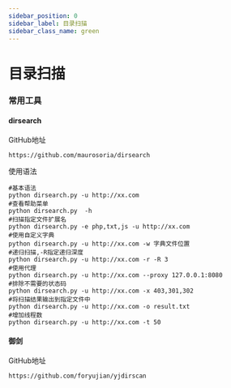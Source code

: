 ```yaml
---
sidebar_position: 0
sidebar_label: 目录扫描
sidebar_class_name: green
---
```



# 目录扫描



### 常用工具

#### dirsearch

GitHub地址

```
https://github.com/maurosoria/dirsearch
```

使用语法

```shell
#基本语法
python dirsearch.py -u http://xx.com
#查看帮助菜单
python dirsearch.py  -h  
#扫描指定文件扩展名
python dirsearch.py -e php,txt,js -u http://xx.com
#使用自定义字典
python dirsearch.py -u http://xx.com -w 字典文件位置
#递归扫描,-R指定递归深度
python dirsearch.py -u http://xx.com -r -R 3
#使用代理
python dirsearch.py -u http://xx.com --proxy 127.0.0.1:8080
#排除不需要的状态码
python dirsearch.py -u http://xx.com -x 403,301,302
#将扫描结果输出到指定文件中
python dirsearch.py -u http://xx.com -o result.txt
#增加线程数
python dirsearch.py -u http://xx.com -t 50
```

#### 御剑

GitHub地址

```
https://github.com/foryujian/yjdirscan
```

